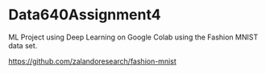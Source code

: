 # Data640Assignment4


ML Project using Deep Learning on Google Colab using the Fashion MNIST data set.

https://github.com/zalandoresearch/fashion-mnist

